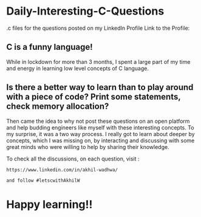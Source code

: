 # Daily-Interesting-C-Questions
.c files for the questions posted on my LinkedIn Profile
Link to the Profile: 


## C is a funny language!

While in lockdown for more than 3 months, I spent a large part of my time and energy in learning low level concepts of C language. 
## Is there a better way to learn than to play around with a piece of code? Print some statements, check memory allocation?

Then came the idea to why not post these questions on an open platform and help budding engineers like myself with these interesting concepts. To my surprise, it was a two way process. I really got to learn about deeper by concepts, which I was missing on, by interacting and discussing with some great minds who were willing to help by sharing their knowledge.

To check all the discussions, on each question, visit :
```
https://www.linkedin.com/in/akhil-wadhwa/

and follow #letscwithAkhilW

```
# Happy learning!!

